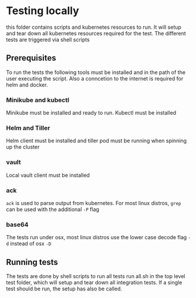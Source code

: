 # Testing locally

this folder contains scripts and kubernetes resources to run. It will setup and
tear down all kubernetes resources required for the test. The different tests are triggered via shell scripts


## Prerequisites
To run the tests the following tools must be installed and in the path of the user executing the script.
Also a conncetion to the internet is required for helm and docker.

### Minikube and kubectl

Minikube must be installed and ready to run. Kubectl must be installed

### Helm and Tiller

Helm client must be installed and tiller pod must be running when spinning up the cluster

### vault

Local vault client must be installed

### ack

`ack` is used to parse output from kubernetes. 
For most linux distros, `grep` can be used with the additional 
`-P` flag

### base64

The tests run under osx, most linux distros use the lower case
decode flag `-d` instead of osx `-D`



## Running tests
The tests are done by shell scripts to run all tests run all.sh
in the top level test folder, which will setup and tear down
all integration tests. If a single test should be run, the setup
has also be called.